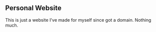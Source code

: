 ## **Personal Website** ##
This is just a website I've made for myself since got a domain. Nothing much.
